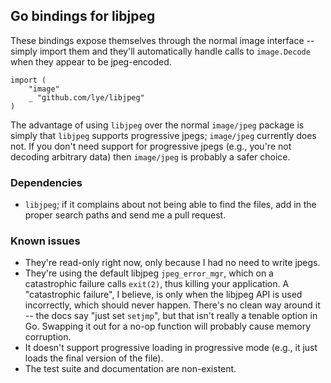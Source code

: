## Go bindings for libjpeg

These bindings expose themselves through the normal image interface -- simply import them and they'll automatically handle calls to `image.Decode` when they appear to be jpeg-encoded.

    import (
        "image"
        _ "github.com/lye/libjpeg"
    )

The advantage of using `libjpeg` over the normal `image/jpeg` package is simply that `libjpeg` supports progressive jpegs; `image/jpeg` currently does not. If you don't need support for progressive jpegs (e.g., you're not decoding arbitrary data) then `image/jpeg` is probably a safer choice.

### Dependencies

* `libjpeg`; if it complains about not being able to find the files, add in the proper search paths and send me a pull request.

### Known issues

* They're read-only right now, only because I had no need to write jpegs.
* They're using the default libjpeg `jpeg_error_mgr`, which on a catastrophic failure calls `exit(2)`, thus killing your application. A "catastrophic failure", I believe, is only when the libjpeg API is used incorrectly, which should never happen. There's no clean way around it -- the docs say "just set `setjmp`", but that isn't really a tenable option in Go. Swapping it out for a no-op function will probably cause memory corruption.
* It doesn't support progressive loading in progressive mode (e.g., it just loads the final version of the file).
* The test suite and documentation are non-existent.
